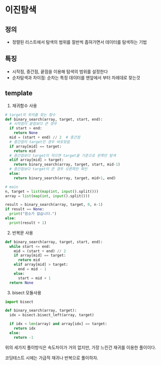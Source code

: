 # 이진탐색

## 정의

- 정렬된 리스트에서 탐색의 범위를 절반씩 좁혀가면서 데이터를 탐색하는 기법

## 특징

- 시작점, 중간점, 끝점을 이용해 탐색의 범위를 설정한다
- 순차탐색과 차이점: 순차는 특정 데이터를 맨앞에서 부터 차례데로 찾는것

## template

1. 재귀함수 사용

```python
# target의 위치를 찾는 함수
def binary_search(array, target, start, end):
  # 시작점이 끝점보다 큰 경우
  if start > end:
    return None
  mid = (start + end) // 2  # 중간점
  # 중간점이 target인 경우 바로찾음
  if array[mid] == target:
    return mid
  # 중간점보다 target이 작으면 target을 기준으로 왼쪽만 탐색
  elif array[mid] > target:
    return binary_search(array, target, start, mid-1)
  # 중간점보다 target이 큰 경우 오른쪽만 확인
  else:
    return binary_search(array, target, mid+1, end)

# main
n, target = list(map(int, input().split()))
array = list(map(int, input().split()))

result = binary_search(array, target, 0, n-1)
if result == None:
  print("원소가 없습니다.")
else:
  print(result + 1)
```

2. 반복문 사용

```python
def binary_search(array, target, start, end):
  while start <= end:
    mid = (start + end) // 2
    if array[mid] == target:
      return mid
    elif array[mid] > target:
      end = mid - 1
    else:
      start = mid + 1
  return None
```

3. bisect 모듈사용

```python
import bisect

def binary_search(array, target):
  idx = bisect.bisect_left(array, target)

  if idx < len(array) and array[idx] == target:
    return idx
  else:
    return -1
```

위의 세가지 풀이방식은 속도차이가 거의 없지만, 가장 느린건 재귀를 이용한 풀이이다.

코딩테스트 시에는 가급적 재귀나 반복으로 풀이하자.
